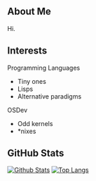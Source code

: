 ## About Me

Hi.

## Interests

Programming Languages
  - Tiny ones
  - Lisps
  - Alternative paradigms

OSDev
  - Odd kernels
  - *nixes

## GitHub Stats

[![Github Stats](https://github-readme-stats.vercel.app/api?username=snoglobe&count_private=true&show_icons=true&theme=synthwave)](https://github.com/anuraghazra/github-readme-stats)
[![Top Langs](https://github-readme-stats.vercel.app/api/top-langs/?username=snoglobe&theme=synthwave)](https://github.com/anuraghazra/github-readme-stats)
